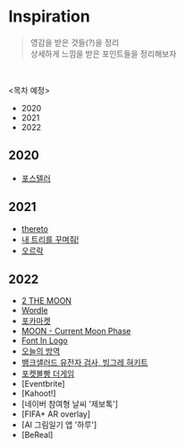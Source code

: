 # Inspiration
> 영감을 받은 것들(?)을 정리   
> 상세하게 느낌을 받은 포인트들을 정리해보자
<br>

<목차 예정>
- 2020
- 2021
- 2022

## 2020
  - [포스텔러](https://github.com/mosiccan/Inspiration/blob/main/list.md#%ED%8F%AC%EC%8A%A4%ED%85%94%EB%9F%AC)

## 2021
  - [thereto](https://github.com/mosiccan/Inspiration/blob/main/list.md#thereto)
  - [내 트리를 꾸며줘!](https://github.com/mosiccan/Inspiration/blob/main/list.md#%EB%82%B4-%ED%8A%B8%EB%A6%AC%EB%A5%BC-%EA%BE%B8%EB%A9%B0%EC%A4%98)
  - [오르락](https://github.com/mosiccan/Inspiration/blob/main/list.md#%EC%98%A4%EB%A5%B4%EB%9D%BD)

## 2022
  - [2 THE MOON](https://github.com/mosiccan/Inspiration/blob/main/list.md#2-the-moon)
  - [Wordle](https://github.com/mosiccan/Inspiration/blob/main/list.md#wordle)
  - [포카마켓](https://github.com/mosiccan/Inspiration/blob/main/list.md#%ED%8F%AC%EC%B9%B4%EB%A7%88%EC%BC%93) 
  - [MOON - Current Moon Phase](https://github.com/mosiccan/Inspiration/blob/main/list.md#moon---current-moon-phase)
  - [Font In Logo](https://github.com/mosiccan/Inspiration/blob/main/list.md#font-in-logo)
  - [오늘의 방역](https://github.com/mosiccan/Inspiration/blob/main/list.md#%EC%98%A4%EB%8A%98%EC%9D%98-%EB%B0%A9%EC%97%AD)
  - [뱅크샐러드 유전자 검사, 빙그레 혀키트](https://github.com/mosiccan/Inspiration/blob/main/list.md#%EB%B1%85%ED%81%AC%EC%83%90%EB%9F%AC%EB%93%9C-%EC%9C%A0%EC%A0%84%EC%9E%90-%EA%B2%80%EC%82%AC-%EB%B9%99%EA%B7%B8%EB%A0%88-%ED%98%80%ED%82%A4%ED%8A%B8)
  - [포켓볼빵 더게임](https://github.com/mosiccan/Inspiration/blob/main/list.md#%ED%8F%AC%EC%BC%93%EB%B3%BC%EB%B9%B5-%EB%8D%94%EA%B2%8C%EC%9E%84)
  - [Eventbrite]
  - [Kahoot!]
  - [네이버 참여형 날씨 '제보톡']
  - [FIFA+ AR overlay]
  - [AI 그림일기 앱 '하루']
  - [BeReal]
